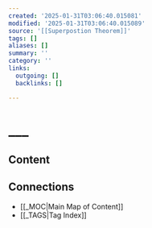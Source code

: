 ```yaml
---
created: '2025-01-31T03:06:40.015081'
modified: '2025-01-31T03:06:40.015089'
source: '[[Superpostion Theorem]]'
tags: []
aliases: []
summary: ''
category: ''
links:
  outgoing: []
  backlinks: []

---
```


# ___

## Content


## Connections
- [[_MOC|Main Map of Content]]
- [[_TAGS|Tag Index]]

